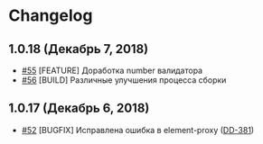 # Changelog


## 1.0.18 (Декабрь 7, 2018)

- [#55](https://github.com/ajile/ember-validation/pull/55) [FEATURE] Доработка number валидатора
- [#56](https://github.com/ajile/ember-validation/pull/56) [BUILD] Различные улучшения процесса сборки


## 1.0.17 (Декабрь 6, 2018)

- [#52](https://github.com/ajile/ember-validation/pull/52) [BUGFIX] Исправлена ошибка в element-proxy ([DD-381](
https://wheely.atlassian.net/browse/DD-381))
